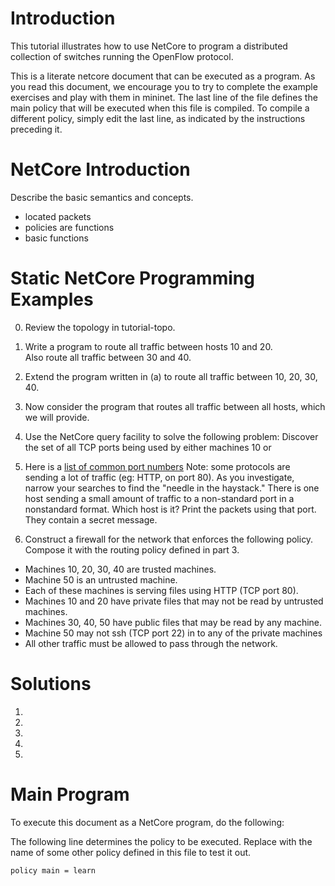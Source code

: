 Introduction
============

This tutorial illustrates how to use NetCore to program a distributed
collection of switches running the OpenFlow protocol.  

This is a literate netcore document that can be executed as a program.
As you read this document, we encourage you to try to complete the
example exercises and play with them in mininet.  The last line of the
file defines the main policy that will be executed when this file is
compiled.  To compile a different policy, simply edit the last line,
as indicated by the instructions preceding it.


NetCore Introduction
========================

Describe the basic semantics and concepts.

- located packets
- policies are functions
- basic functions


Static NetCore Programming Examples
===================================

0. Review the topology in tutorial-topo.
  
1. Write a program to route all traffic between hosts 10 and 20.  
Also route all traffic between 30 and 40.

2. Extend the program written in (a) to route all traffic between
10, 20, 30, 40.

3. Now consider the program that routes all traffic between all hosts,
which we will provide.

4. Use the NetCore query facility to solve the following problem:
Discover the set of all TCP ports being used by either machines 10 or
20.  Here is a [list of common port
numbers](http://packetlife.net/media/library/23/common-ports.pdf)
Note: some protocols are sending a lot of traffic (eg: HTTP, on port
80).  As you investigate, narrow your searches to find the "needle in
the haystack."  There is one host sending a small amount of traffic to
a non-standard port in a nonstandard format.  Which host is it?  Print
the packets using that port.  They contain a secret message.

5. Construct a firewall for the network that enforces the following policy.
Compose it with the routing policy defined in part 3.
- Machines 10, 20, 30, 40 are trusted machines.  
- Machine 50 is an untrusted machine.  
- Each of these machines is serving files using HTTP (TCP port 80).  
- Machines 10 and 20 have private files that may not be read by untrusted 
machines.  
- Machines 30, 40, 50 have public files that may be read by any machine.
- Machine 50 may not ssh (TCP port 22) in to any of the private machines
- All other traffic must be allowed to pass through the network.

Solutions
=========

1. 

2.

3.

4.

5.

Main Program
============

To execute this document as a NetCore program, do the following:

The following line determines the policy to be executed.  Replace <learn>
with the name of some other policy defined in this file to test it out.

    policy main = learn